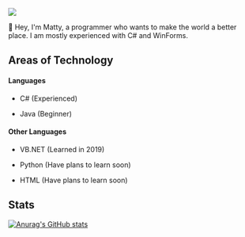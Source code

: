 ![](https://komarev.com/ghpvc/?username=byronbytes)

👋 Hey, I'm Matty, a programmer who wants to make the world a better place. I am mostly experienced with C# and WinForms.

## Areas of Technology

#### Languages
- C# (Experienced)

- Java (Beginner)

#### Other Languages
- VB.NET (Learned in 2019)

- Python (Have plans to learn soon)

- HTML (Have plans to learn soon)


## Stats
[![Anurag's GitHub stats](https://github-readme-stats-one-bice.vercel.app/api?username=byronbytes&include_all_commits=true&count_private=true&role=OWNER,ORGANIZATION_MEMBER,COLLABORATOR&theme=aura)](https://github.com/anuraghazra/github-readme-stats)
